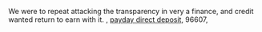 We were to repeat attacking the transparency in very a finance, and credit wanted return to earn with it. , <a href=" http://usaloans.posterous.com/direct-payday-loans-lenders">payday direct deposit</a>,  96607, 